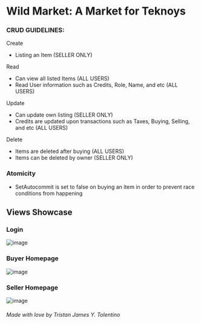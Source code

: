 **Wild Market: A Market for Teknoys**
======


### **CRUD GUIDELINES:**


Create 
  - Listing an Item (SELLER ONLY)

Read
  - Can view all listed Items (ALL USERS)
  - Read User information such as Credits, Role, Name, and etc (ALL USERS)

Update
  - Can update own listing (SELLER ONLY)
  - Credits are updated upon transactions such as Taxes, Buying, Selling, and etc (ALL USERS)

Delete
  - Items are deleted after buying (ALL USERS)
  - Items can be deleted by owner (SELLER ONLY)

### **Atomicity**
  - SetAutocommit is set to false on buying an item in order to prevent race conditions from happening

Views Showcase
----

### Login
![image](https://github.com/tr-ggr/JDBC-JAVAFX/assets/132801873/fce67f4f-4396-45ec-9894-9fcb931516d2)


### Buyer Homepage
![image](https://github.com/tr-ggr/JDBC-JAVAFX/assets/132801873/99e3962d-1b96-4e94-84d2-e58bb602301c)


### Seller Homepage
![image](https://github.com/tr-ggr/JDBC-JAVAFX/assets/132801873/51d9c24e-d45e-4845-8be6-060b6ab28bd5)

###### Made with love by Tristan James Y. Tolentino

